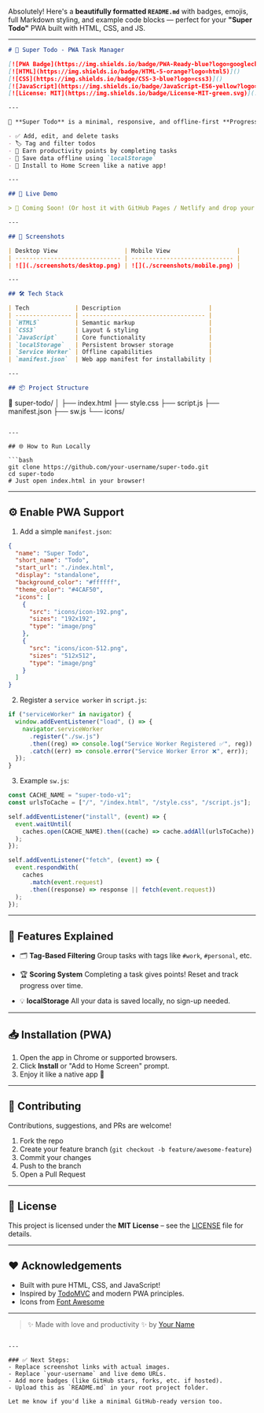 Absolutely! Here's a **beautifully formatted `README.md`** with badges, emojis, full Markdown styling, and example code blocks — perfect for your **"Super Todo"** PWA built with HTML, CSS, and JS.

---

```markdown
# 📝 Super Todo - PWA Task Manager

[![PWA Badge](https://img.shields.io/badge/PWA-Ready-blue?logo=googlechrome)](https://web.dev/progressive-web-apps/)
[![HTML](https://img.shields.io/badge/HTML-5-orange?logo=html5)]()
[![CSS](https://img.shields.io/badge/CSS-3-blue?logo=css3)]()
[![JavaScript](https://img.shields.io/badge/JavaScript-ES6-yellow?logo=javascript)]()
[![License: MIT](https://img.shields.io/badge/License-MIT-green.svg)](./LICENSE)

---

🎯 **Super Todo** is a minimal, responsive, and offline-first **Progressive Web App (PWA)** that lets you:

- ✅ Add, edit, and delete tasks
- 🏷️ Tag and filter todos
- 🎯 Earn productivity points by completing tasks
- 💾 Save data offline using `localStorage`
- 📱 Install to Home Screen like a native app!

---

## 🚀 Live Demo

> 🧪 Coming Soon! (Or host it with GitHub Pages / Netlify and drop your link here)

---

## 📸 Screenshots

| Desktop View                   | Mobile View                   |
| ------------------------------ | ----------------------------- |
| ![](./screenshots/desktop.png) | ![](./screenshots/mobile.png) |

---

## 🛠️ Tech Stack

| Tech             | Description                         |
| ---------------- | ----------------------------------- |
| `HTML5`          | Semantic markup                     |
| `CSS3`           | Layout & styling                    |
| `JavaScript`     | Core functionality                  |
| `localStorage`   | Persistent browser storage          |
| `Service Worker` | Offline capabilities                |
| `manifest.json`  | Web app manifest for installability |

---

## 📦 Project Structure
```

📁 super-todo/
│
├── index.html
├── style.css
├── script.js
├── manifest.json
├── sw\.js
└── icons/

````

---

## 🌐 How to Run Locally

```bash
git clone https://github.com/your-username/super-todo.git
cd super-todo
# Just open index.html in your browser!
````

---

## ⚙️ Enable PWA Support

1. Add a simple `manifest.json`:

```json
{
  "name": "Super Todo",
  "short_name": "Todo",
  "start_url": "./index.html",
  "display": "standalone",
  "background_color": "#ffffff",
  "theme_color": "#4CAF50",
  "icons": [
    {
      "src": "icons/icon-192.png",
      "sizes": "192x192",
      "type": "image/png"
    },
    {
      "src": "icons/icon-512.png",
      "sizes": "512x512",
      "type": "image/png"
    }
  ]
}
```

2. Register a `service worker` in `script.js`:

```js
if ("serviceWorker" in navigator) {
  window.addEventListener("load", () => {
    navigator.serviceWorker
      .register("./sw.js")
      .then((reg) => console.log("Service Worker Registered ✅", reg))
      .catch((err) => console.error("Service Worker Error ❌", err));
  });
}
```

3. Example `sw.js`:

```js
const CACHE_NAME = "super-todo-v1";
const urlsToCache = ["/", "/index.html", "/style.css", "/script.js"];

self.addEventListener("install", (event) => {
  event.waitUntil(
    caches.open(CACHE_NAME).then((cache) => cache.addAll(urlsToCache))
  );
});

self.addEventListener("fetch", (event) => {
  event.respondWith(
    caches
      .match(event.request)
      .then((response) => response || fetch(event.request))
  );
});
```

---

## 🧠 Features Explained

- 🗂 **Tag-Based Filtering**
  Group tasks with tags like `#work`, `#personal`, etc.

- 🏆 **Scoring System**
  Completing a task gives points! Reset and track progress over time.

- 💡 **localStorage**
  All your data is saved locally, no sign-up needed.

---

## 📥 Installation (PWA)

1. Open the app in Chrome or supported browsers.
2. Click **Install** or "Add to Home Screen" prompt.
3. Enjoy it like a native app 🎉

---

## 🤝 Contributing

Contributions, suggestions, and PRs are welcome!

1. Fork the repo
2. Create your feature branch (`git checkout -b feature/awesome-feature`)
3. Commit your changes
4. Push to the branch
5. Open a Pull Request

---

## 📜 License

This project is licensed under the **MIT License** – see the [LICENSE](./LICENSE) file for details.

---

## ❤️ Acknowledgements

- Built with pure HTML, CSS, and JavaScript!
- Inspired by [TodoMVC](https://todomvc.com/) and modern PWA principles.
- Icons from [Font Awesome](https://fontawesome.com/)

---

> ✨ Made with love and productivity ✨
> by [Your Name](https://github.com/your-username)

```

---

### ✅ Next Steps:
- Replace screenshot links with actual images.
- Replace `your-username` and live demo URLs.
- Add more badges (like GitHub stars, forks, etc. if hosted).
- Upload this as `README.md` in your root project folder.

Let me know if you'd like a minimal GitHub-ready version too.
```
